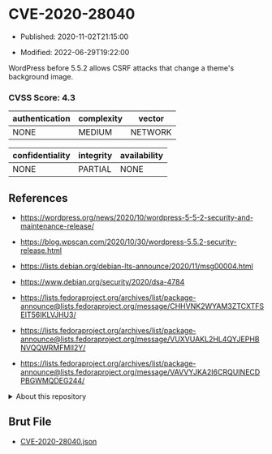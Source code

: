 # CVE-2020-28040

- Published: 2020-11-02T21:15:00

- Modified: 2022-06-29T19:22:00

WordPress before 5.5.2 allows CSRF attacks that change a theme's background image.

### CVSS Score: **4.3**

| authentication | complexity | vector |
| --- | --- | --- |
| NONE | MEDIUM | NETWORK |

| confidentiality | integrity | availability |
| --- | --- | --- |
| NONE | PARTIAL | NONE |

## References

* https://wordpress.org/news/2020/10/wordpress-5-5-2-security-and-maintenance-release/

* https://blog.wpscan.com/2020/10/30/wordpress-5.5.2-security-release.html

* https://lists.debian.org/debian-lts-announce/2020/11/msg00004.html

* https://www.debian.org/security/2020/dsa-4784

* https://lists.fedoraproject.org/archives/list/package-announce@lists.fedoraproject.org/message/CHHVNK2WYAM3ZTCXTFSEIT56IKLVJHU3/

* https://lists.fedoraproject.org/archives/list/package-announce@lists.fedoraproject.org/message/VUXVUAKL2HL4QYJEPHBNVQQWRMFMII2Y/

* https://lists.fedoraproject.org/archives/list/package-announce@lists.fedoraproject.org/message/VAVVYJKA2I6CRQUINECDPBGWMQDEG244/

<details>
<summary>About this repository</summary> 

  This repository is part of the project [Live Hack CVE](https://github.com/Live-Hack-CVE). Main website can be found [www.live-hack.org](https://www.live-hack.org) 
  
  Made by [Sn0wAlice](https://github.com/Sn0wAlice) for the people that care about security and need to have a feed of the latest CVEs. Hope you enjoy it, don't forget to star the repo and follow me on [Twitter](https://twitter.com/Sn0wAlice) and [Github](https://github.com/Sn0wAlice). And that is my [personnal website](https://www.alice-snow.me/)

  - [Home Page](https://github.com/Live-Hack-CVE)
  - [Framework](https://github.com/Live-Hack-CVE/cve-framework)
  - [CVE database](https://github.com/Live-Hack-CVE/full_database)
  - [Changelog](https://github.com/Live-Hack-CVE/Changelog)
</details>

## Brut File

* [CVE-2020-28040.json](https://raw.githubusercontent.com/Live-Hack-CVE/full_database/main/cves/2020/CVE-2020-28040.json)

